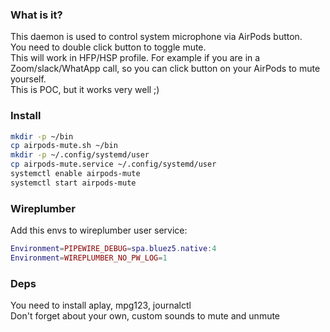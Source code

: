 ### What is it?
This daemon is used to control system microphone via AirPods button.  
You need to double click button to toggle mute.  
This will work in HFP/HSP profile. For example if you are in a Zoom/slack/WhatApp call, 
so you can click button on your AirPods to mute yourself.  
This is POC, but it works very well ;)  

### Install
```bash
mkdir -p ~/bin
cp airpods-mute.sh ~/bin
mkdir -p ~/.config/systemd/user
cp airpods-mute.service ~/.config/systemd/user
systemctl enable airpods-mute
systemctl start airpods-mute
```

### Wireplumber
Add this envs to wireplumber user service:  
```lua
Environment=PIPEWIRE_DEBUG=spa.bluez5.native:4
Environment=WIREPLUMBER_NO_PW_LOG=1
```

### Deps
You need to install aplay, mpg123, journalctl  
Don't forget about your own, custom sounds to mute and unmute
